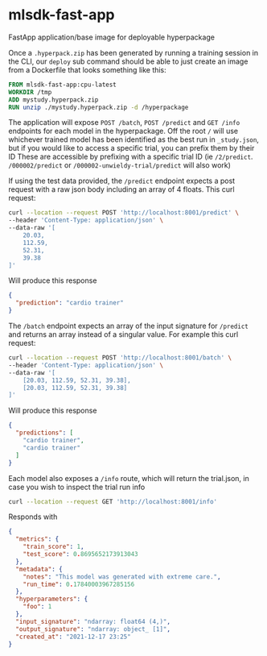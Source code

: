 # mlsdk-fast-app

FastApp application/base image for deployable hyperpackage

Once a `.hyperpack.zip` has been generated by running a training session in the CLI, our `deploy` sub command should be
able to just create an image from a Dockerfile that looks something like this:

```dockerfile
FROM mlsdk-fast-app:cpu-latest
WORKDIR /tmp
ADD mystudy.hyperpack.zip
RUN unzip ./mystudy.hyperpack.zip -d /hyperpackage
```

The application will expose `POST /batch`, `POST /predict` and `GET /info` endpoints for each model in the hyperpackage.
Off the root `/` will use whichever trained model has been identified as the best run in `_study.json`, but if you would
like to access a specific trial, you can prefix them by their ID These are accessible by prefixing with a specific trial
ID (ie `/2/predict`. `/000002/predict` or `/000002-unwieldy-trial/predict` will also work)

If using the test data provided, the `/predict` endpoint expects a post request with a raw json body including an array
of 4 floats. This curl request:

```bash
curl --location --request POST 'http://localhost:8001/predict' \
--header 'Content-Type: application/json' \
--data-raw '[
    20.03,
    112.59,
    52.31,
    39.38
]'
```

Will produce this response

```json
{
  "prediction": "cardio trainer"
}
```

The `/batch` endpoint expects an array of the input signature for `/predict` and returns an array instead of a singular
value. For example this curl request:

```bash
curl --location --request POST 'http://localhost:8001/batch' \
--header 'Content-Type: application/json' \
--data-raw '[
    [20.03, 112.59, 52.31, 39.38],
    [20.03, 112.59, 52.31, 39.38]
]'
```

Will produce this response

```json
{
  "predictions": [
    "cardio trainer",
    "cardio trainer"
  ]
}
```

Each model also exposes a `/info` route, which will return the trial.json, in case you wish to inspect the trial run
info

```bash
curl --location --request GET 'http://localhost:8001/info' 
```

Responds with

```json
{
  "metrics": {
    "train_score": 1,
    "test_score": 0.8695652173913043
  },
  "metadata": {
    "notes": "This model was generated with extreme care.",
    "run_time": 0.17840003967285156
  },
  "hyperparameters": {
    "foo": 1
  },
  "input_signature": "ndarray: float64 (4,)",
  "output_signature": "ndarray: object_ [1]",
  "created_at": "2021-12-17 23:25"
}
```